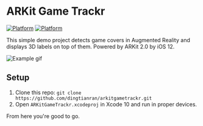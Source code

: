 # ARKit Game Trackr
[![Platform](http://img.shields.io/badge/platform-ios-lightgrey.svg?style=flat)](https://developer.apple.com/resources/)
[![Platform](https://img.shields.io/badge/swift-4.2-green.svg?style=flat)](https://swift.org/blog/4-2-release-process/)

This simple demo project detects game covers in Augmented Reality and displays 3D labels on top of them. Powered by ARKit 2.0 by iOS 12.

![Example gif](https://github.com/dingtianran/ARKitGameTrackr/blob/master/snapshot.gif)

## Setup
1. Clone this repo: `git clone https://github.com/dingtianran/arkitgametrackr.git`
2. Open `ARKitGameTrackr.xcodeproj` in Xcode 10 and run in proper devices.

From here you're good to go.

